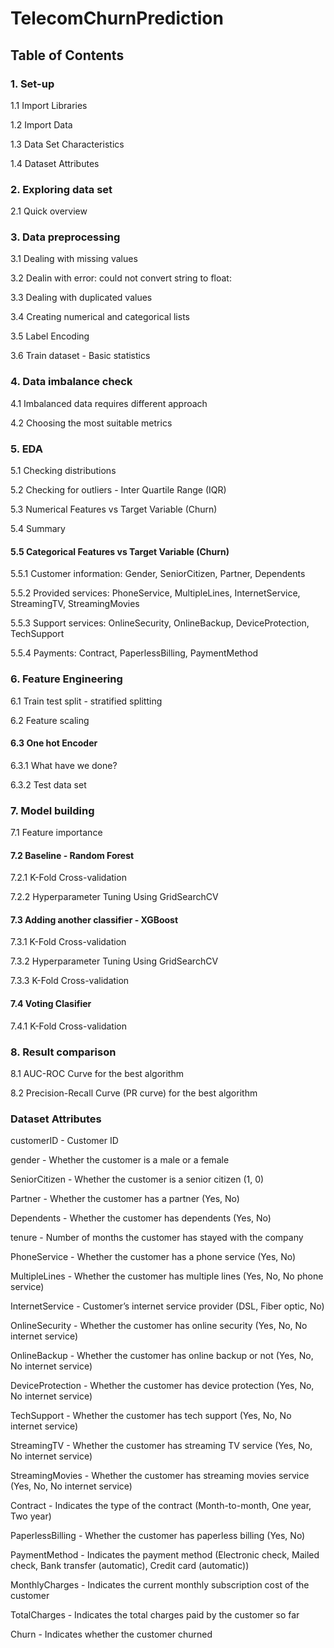 # TelecomChurnPrediction

## Table of Contents
### 1. Set-up
1.1 Import Libraries

1.2 Import Data

1.3 Data Set Characteristics

1.4 Dataset Attributes


### 2. Exploring data set
2.1 Quick overview

### 3. Data preprocessing
3.1 Dealing with missing values

3.2 Dealin with error: could not convert string to float:

3.3 Dealing with duplicated values

3.4 Creating numerical and categorical lists

3.5 Label Encoding

3.6 Train dataset - Basic statistics

### 4. Data imbalance check

4.1 Imbalanced data requires different approach

4.2 Choosing the most suitable metrics

### 5. EDA
5.1 Checking distributions

5.2 Checking for outliers - Inter Quartile Range (IQR)

5.3 Numerical Features vs Target Variable (Churn)

5.4 Summary

#### 5.5 Categorical Features vs Target Variable (Churn)

5.5.1 Customer information: Gender, SeniorCitizen, Partner, Dependents

5.5.2 Provided services: PhoneService, MultipleLines, InternetService, StreamingTV, StreamingMovies

5.5.3 Support services: OnlineSecurity, OnlineBackup, DeviceProtection, TechSupport

5.5.4 Payments: Contract, PaperlessBilling, PaymentMethod

### 6. Feature Engineering

6.1 Train test split - stratified splitting

6.2 Feature scaling

#### 6.3 One hot Encoder

6.3.1 What have we done?

6.3.2 Test data set

### 7. Model building

7.1 Feature importance

#### 7.2 Baseline - Random Forest

7.2.1 K-Fold Cross-validation

7.2.2 Hyperparameter Tuning Using GridSearchCV

#### 7.3 Adding another classifier - XGBoost

7.3.1 K-Fold Cross-validation

7.3.2 Hyperparameter Tuning Using GridSearchCV

7.3.3 K-Fold Cross-validation

#### 7.4 Voting Clasifier

7.4.1 K-Fold Cross-validation

### 8. Result comparison

8.1 AUC-ROC Curve for the best algorithm

8.2 Precision-Recall Curve (PR curve) for the best algorithm



### Dataset Attributes


customerID - Customer ID

gender - Whether the customer is a male or a female

SeniorCitizen - Whether the customer is a senior citizen (1, 0)

Partner - Whether the customer has a partner (Yes, No)

Dependents - Whether the customer has dependents (Yes, No)

tenure - Number of months the customer has stayed with the company

PhoneService - Whether the customer has a phone service (Yes, No)

MultipleLines - Whether the customer has multiple lines (Yes, No, No phone service)

InternetService - Customer’s internet service provider (DSL, Fiber optic, No)

OnlineSecurity - Whether the customer has online security (Yes, No, No internet service)

OnlineBackup - Whether the customer has online backup or not (Yes, No, No internet service)

DeviceProtection - Whether the customer has device protection (Yes, No, No internet service)

TechSupport - Whether the customer has tech support (Yes, No, No internet service)

StreamingTV - Whether the customer has streaming TV service (Yes, No, No internet service)

StreamingMovies - Whether the customer has streaming movies service (Yes, No, No internet service)

Contract - Indicates the type of the contract (Month-to-month, One year, Two year)

PaperlessBilling - Whether the customer has paperless billing (Yes, No)

PaymentMethod - Indicates the payment method (Electronic check, Mailed check, Bank transfer (automatic), Credit card (automatic))

MonthlyCharges - Indicates the current monthly subscription cost of the customer

TotalCharges - Indicates the total charges paid by the customer so far

Churn - Indicates whether the customer churned
